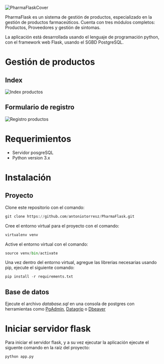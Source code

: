 ![PharmaFlaskCover](https://user-images.githubusercontent.com/43243319/110015281-4d3d0180-7ce9-11eb-9cf8-4599af87cd27.png)


PharmaFlask es un sistema de gestión de productos, especializado en la gestión de productos farmaceúticos. Cuenta con tres módulos completos: Productos, Proveedores y gestión de sintomas. 

La aplicación está desarrollada usando el lenguaje de programación python, con el framework web Flask, usando el SGBD PostgreSQL. 

# Gestión de productos
## Index
![Index productos](https://user-images.githubusercontent.com/43243319/110015453-7d84a000-7ce9-11eb-8d93-49ded7de7999.png)

## Formulario de registro

![Registro productos](https://user-images.githubusercontent.com/43243319/110015761-dce2b000-7ce9-11eb-86e7-a3f1c62c965e.png)

# Requerimientos

- Servidor posgreSQL
- Python version 3.x

# Instalación

## Proyecto
Clone este repositorio con el comando:


```python
git clone https://github.com/antoniotorresz/PharmaFlask.git
```

Cree el entorno virtual para el proyecto con el comando: 


```python
virtualenv venv
```

Active el entorno virtual con el comando: 


```python
source venv/bin/activate
```

Una vez dentro del entorno virtual, agregue las librerias necesarias usando pip, ejecute el siguiente comando: 


```python
pip install -r requirements.txt
```

## Base de datos
Ejecute el archivo *database.sql* en una consola de postgres con herramientas como [PgAdmin](https://www.pgadmin.org/), [Datagrip](https://www.jetbrains.com/es-es/datagrip/) o [Dbeaver](https://dbeaver.io/)

# Iniciar servidor flask
Para iniciar el servidor flask, y a su vez ejecutar la aplicación ejecute el siguente comando en la raíz del proyecto: 


```python
python app.py
```
